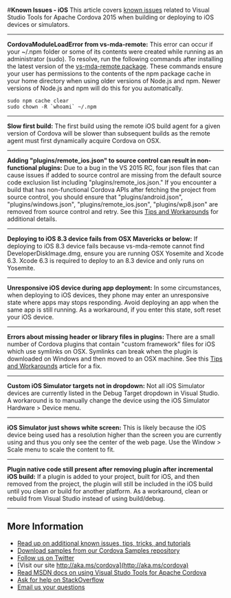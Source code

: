 #**Known Issues - iOS**
This article covers [known issues](../Readme.md#knownissues) related to Visual Studio Tools for Apache Cordova 2015 when building or deploying to iOS devices or simulators. 

----------
**CordovaModuleLoadError from vs-mda-remote:** This error can occur if your ~/.npm folder or some of its contents were created while running as an administrator (sudo). To resolve, run the following commands after installing the latest version of the [vs-mda-remote package](https://www.npmjs.com/package/vs-mda-remote). These commands ensure your user has permissions to the contents of the npm package cache in your home directory when using older versions of Node.js and npm. Newer versions of Node.js and npm will do this for you automatically.

    sudo npm cache clear 
    sudo chown -R `whoami` ~/.npm

----------
**Slow first build:** The first build using the remote iOS build agent for a given version of Cordova will be slower than subsequent builds as the remote agent must first dynamically acquire Cordova on OSX. 

----------
**Adding "plugins/remote_ios.json" to source control can result in non-functional plugins:** Due to a bug in the VS 2015 RC, four json files that can cause issues if added to source control are missing from the default source code exclusion list including "plugins/remote_ios.json." If you encounter a build that has non-functional Cordova APIs after fetching the project from source control, you should ensure that "plugins/android.json", "plugins/windows.json", "plugins/remote_ios.json", "plugins/wp8.json" are removed from source control and retry. See this [Tips and Workarounds](../tips-and-workarounds/general/README.md#missingexclude) for additional details.

----------
**Deploying to iOS 8.3 device fails from OSX Mavericks or below:** If deploying to iOS 8.3 device fails because vs-mda-remote cannot find DeveloperDiskImage.dmg, ensure you are running OSX Yosemite and Xcode 6.3. Xcode 6.3 is required to deploy to an 8.3 device and only runs on Yosemite.

----------
**Unresponsive iOS device during app deployment:** In some circumstances, when deploying to iOS devices, they phone may enter an unresponsive state where apps may stops responding. Avoid deploying an app when the same app is still running. 
As a workaround, if you enter this state, soft reset your iOS device.

----------
**Errors about missing header or library files in plugins:** There are a small number of Cordova plugins that contain "custom framework" files for iOS which use symlinks on OSX. Symlinks can break when the plugin is downloaded on Windows and then moved to an OSX machine. See this [Tips and Workarounds](../tips-and-workarounds/ios/README.md#symlink) article for a fix.

----------
**Custom iOS Simulator targets not in dropdown:** Not all iOS Simulator devices are currently listed in the Debug Target dropdown in Visual Studio. A workaround is to manually change the device using the iOS Simulator Hardware > Device menu.

----------
**iOS Simulator just shows white screen:** This is likely because the iOS device being used has a resolution higher than the screen you are currently using and thus you only see the center of the web page. Use the Window > Scale menu to scale the content to fit.

----------
**Plugin native code still present after removing plugin after incremental iOS build:** If a plugin is added to your project, built for iOS, and then removed from the project, the plugin will still be included in the iOS build until you clean or build for another platform. As a workaround, clean or rebuild from Visual Studio instead of using build/debug.

----------
## More Information
* [Read up on additional known issues, tips, tricks, and tutorials](../Readme.md)
* [Download samples from our Cordova Samples repository](http://github.com/Microsoft/cordova-samples)
* [Follow us on Twitter](https://twitter.com/VSCordovaTools)
* [Visit our site http://aka.ms/cordova](http://aka.ms/cordova)
* [Read MSDN docs on using Visual Studo Tools for Apache Cordova](http://go.microsoft.com/fwlink/?LinkID=533794)
* [Ask for help on StackOverflow](http://stackoverflow.com/questions/tagged/visual-studio-cordova)
* [Email us your questions](mailto://multidevicehybridapp@microsoft.com)

